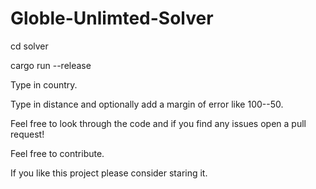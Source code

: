 # Globle-Unlimted-Solver


cd solver

cargo run --release

Type in country.

Type in distance and optionally add a margin of error like 100--50.

Feel free to look through the code and if you find any issues open a pull request!

Feel free to contribute.

If you like this project please consider staring it.
